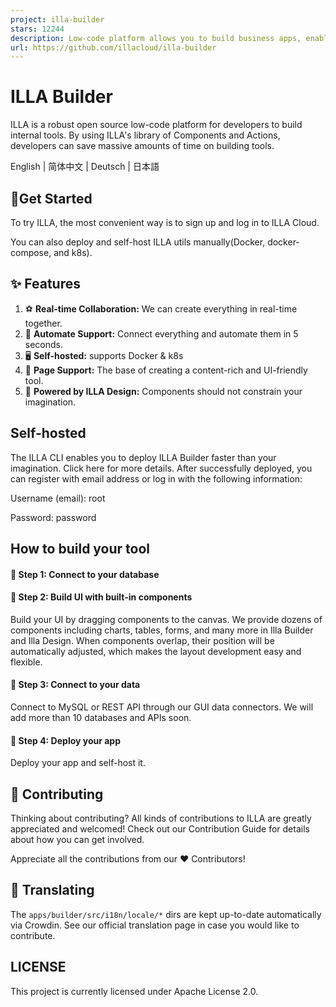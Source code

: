 ```yaml
---
project: illa-builder
stars: 12244
description: Low-code platform allows you to build business apps, enables you to quickly create internal tools such as dashboard, crud app, admin panel, crm, cms, etc. Supports PostgreSQL, MySQL, Supabase, GraphQL, MongoDB, MSSQL, Rest API, Hugging Face, Redis, etc. Automate workflows with schedule or webhook. Open source Retool. 
url: https://github.com/illacloud/illa-builder
---
```


ILLA Builder
============

ILLA is a robust open source low-code platform for developers to build internal tools. By using ILLA's library of Components and Actions, developers can save massive amounts of time on building tools.

English | 简体中文 | Deutsch | 日本語

  

🚀Get Started
-------------

To try ILLA, the most convenient way is to sign up and log in to ILLA Cloud.

You can also deploy and self-host ILLA utils manually(Docker, docker-compose, and k8s).

✨ Features
----------

1.  ⚽ **Real-time Collaboration:** We can create everything in real-time together.
2.  🤖 **Automate Support:** Connect everything and automate them in 5 seconds.
3.  🖥 **Self-hosted:** supports Docker & k8s
4.  📝 **Page Support:** The base of creating a content-rich and UI-friendly tool.
5.  🎨 **Powered by ILLA Design:** Components should not constrain your imagination.

Self-hosted
-----------

The ILLA CLI enables you to deploy ILLA Builder faster than your imagination. Click here for more details. After successfully deployed, you can register with email address or log in with the following information:

Username (email): root

Password: password

How to build your tool
----------------------

#### 🎯 Step 1: Connect to your database

#### 🎨 Step 2: Build UI with built-in components

Build your UI by dragging components to the canvas. We provide dozens of components including charts, tables, forms, and many more in Illa Builder and Illa Design. When components overlap, their position will be automatically adjusted, which makes the layout development easy and flexible.

#### 🔌 Step 3: Connect to your data

Connect to MySQL or REST API through our GUI data connectors. We will add more than 10 databases and APIs soon.

#### 🚀 Step 4: Deploy your app

Deploy your app and self-host it.

🌱 Contributing
---------------

Thinking about contributing? All kinds of contributions to ILLA are greatly appreciated and welcomed! Check out our Contribution Guide for details about how you can get involved.

Appreciate all the contributions from our ❤︎ Contributors!

📢 Translating
--------------

The `apps/builder/src/i18n/locale/*` dirs are kept up-to-date automatically via Crowdin. See our official translation page in case you would like to contribute.

LICENSE
-------

This project is currently licensed under Apache License 2.0.
